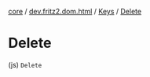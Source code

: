 [core](../../index.md) / [dev.fritz2.dom.html](../index.md) / [Keys](index.md) / [Delete](./-delete.md)

# Delete

(js) `Delete`